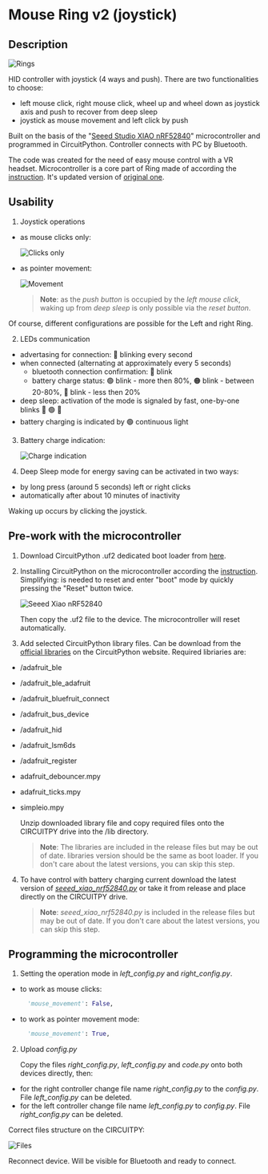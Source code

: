 # Mouse Ring v2 (joystick)

## Description

![Rings](/images/rings.png)

HID controller with joystick (4 ways and push). There are two functionalities to choose:

- left mouse click, right mouse click, wheel up and wheel down as joystick axis and push to recover from deep sleep
- joystick as mouse movement and left click by push

Built on the basis of the "[Seeed Studio XIAO nRF52840](https://www.seeedstudio.com/Seeed-XIAO-BLE-nRF52840-p-5201.html)" microcontroller and programmed in CircuitPython. Controller connects with PC by Bluetooth.

The code was created for the need of easy mouse control with a VR headset. Microcontroller is a core part of Ring made of according the [instruction](https://www.instructables.com/Mouse-Ring-V2/). It's updated version of [original one](https://www.instructables.com/Ring-With-Mouse-Buttons-Wheel/).

## Usability

1. Joystick operations

- as mouse clicks only:

  ![Clicks only](/images/clicks.png)

- as pointer movement:

  ![Movement](/images/movements.png)

  > **Note**: as the _push button_ is occupied by the _left mouse click_, waking up from _deep sleep_ is only possible via the _reset button_.

Of course, different configurations are possible for the Left and right Ring.

2. LEDs communication

- advertasing for connection: :large_blue_circle: blinking every second
- when connected (alternating at approximately every 5 seconds)
  - bluetooth connection confirmation: :large_blue_circle: blink
  - battery charge status: :green_circle: blink - more then 80%, :orange_circle: blink - between 20-80%, :red_circle: blink - less then 20%
- deep sleep: activation of the mode is signaled by fast, one-by-one blinks :red_circle: :green_circle: :large_blue_circle:
- battery charging is indicated by :green_circle: continuous light

3. Battery charge indication:

   ![Charge indication](/images/charge.png)

4. Deep Sleep mode for energy saving can be activated in two ways:

- by long press (around 5 seconds) left or right clicks
- automatically after about 10 minutes of inactivity

Waking up occurs by clicking the joystick.

## Pre-work with the microcontroller

1. Download CircuitPython .uf2 dedicated boot loader from [here](https://circuitpython.org/board/Seeed_XIAO_nRF52840_Sense/).
2. Installing CircuitPython on the microcontroller according the [instruction](https://learn.adafruit.com/welcome-to-circuitpython).
   Simplifying: is needed to reset and enter "boot" mode by quickly pressing the "Reset" button twice.

   ![Seeed Xiao nRF52840](/images/xiao_nRF52840.png)

   Then copy the .uf2 file to the device. The microcontroller will reset automatically.

3. Add selected CircuitPython library files. Can be download from the [official libraries](https://circuitpython.org/libraries) on the CircuitPython website. Required libriaries are:

- /adafruit_ble
- /adafruit_ble_adafruit
- /adafruit_bluefruit_connect
- /adafruit_bus_device
- /adafruit_hid
- /adafruit_lsm6ds
- /adafruit_register
- adafruit_debouncer.mpy
- adafruit_ticks.mpy
- simpleio.mpy

  Unzip downloaded library file and copy required files onto the CIRCUITPY drive into the /lib directory.

  > **Note**: The libraries are included in the release files but may be out of date. libraries version should be the same as boot loader. If you don't care about the latest versions, you can skip this step.

4. To have control with battery charging current download the latest version of _[seeed_xiao_nrf52840.py](https://pypi.org/project/circuitpython-seeed-xiao-nrf52840/)_ or take it from release and place directly on the CIRCUITPY drive.

   > **Note**: _seeed_xiao_nrf52840.py_ is included in the release files but may be out of date. If you don't care about the latest versions, you can skip this step.

## Programming the microcontroller

1. Setting the operation mode in _left_config.py_ and _right_config.py_.

- to work as mouse clicks:
  ```python
    'mouse_movement': False,
  ```
- to work as pointer movement mode:
  ```python
    'mouse_movement': True,
  ```

2. Upload _config.py_

   Copy the files _right_config.py_, _left_config.py_ and _code.py_ onto both devices directly, then:

- for the right controller change file name _right_config.py_ to the _config.py_. File _left_config.py_ can be deleted.
- for the left controller change file name _left_config.py_ to _config.py_. File _right_config.py_ can be deleted.

Correct files structure on the CIRCUITPY:

![Files](/images/files.png)

Reconnect device. Will be visible for Bluetooth and ready to connect.

